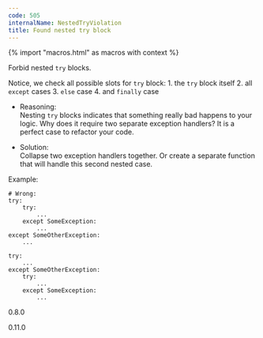 ```yaml
---
code: 505
internalName: NestedTryViolation
title: Found nested try block
---
```


{% import "macros.html" as macros with context %}

Forbid nested `try` blocks.

Notice, we check all possible slots for `try` block: 1. the `try` block
itself 2. all `except` cases 3. `else` case 4. and `finally` case

  - Reasoning:  
    Nesting `try` blocks indicates that something really bad happens to
    your logic. Why does it require two separate exception handlers? It
    is a perfect case to refactor your code.

  - Solution:  
    Collapse two exception handlers together. Or create a separate
    function that will handle this second nested case.

Example:

    # Wrong:
    try:
        try:
            ...
        except SomeException:
            ...
    except SomeOtherException:
        ...
    
    try:
        ...
    except SomeOtherException:
        try:
            ...
        except SomeException:
            ...

<div class="versionadded">

0.8.0

</div>

<div class="versionchanged">

0.11.0

</div>